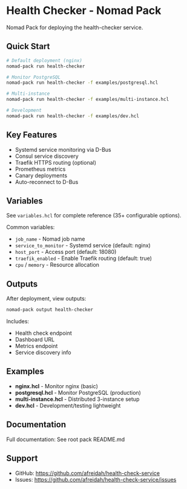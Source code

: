 # Health Checker - Nomad Pack

Nomad Pack for deploying the health-checker service.

## Quick Start

```bash
# Default deployment (nginx)
nomad-pack run health-checker

# Monitor PostgreSQL
nomad-pack run health-checker -f examples/postgresql.hcl

# Multi-instance
nomad-pack run health-checker -f examples/multi-instance.hcl

# Development
nomad-pack run health-checker -f examples/dev.hcl
```

## Key Features

- Systemd service monitoring via D-Bus
- Consul service discovery
- Traefik HTTPS routing (optional)
- Prometheus metrics
- Canary deployments
- Auto-reconnect to D-Bus

## Variables

See `variables.hcl` for complete reference (35+ configurable options).

Common variables:
- `job_name` - Nomad job name
- `service_to_monitor` - Systemd service (default: nginx)
- `host_port` - Access port (default: 18080)
- `traefik_enabled` - Enable Traefik routing (default: true)
- `cpu` / `memory` - Resource allocation

## Outputs

After deployment, view outputs:

```bash
nomad-pack output health-checker
```

Includes:
- Health check endpoint
- Dashboard URL
- Metrics endpoint
- Service discovery info

## Examples

- **nginx.hcl** - Monitor nginx (basic)
- **postgresql.hcl** - Monitor PostgreSQL (production)
- **multi-instance.hcl** - Distributed 3-instance setup
- **dev.hcl** - Development/testing lightweight

## Documentation

Full documentation: See root pack README.md

## Support

- GitHub: https://github.com/afreidah/health-check-service
- Issues: https://github.com/afreidah/health-check-service/issues
